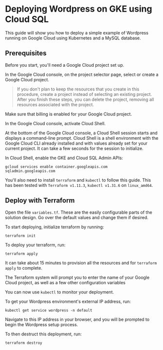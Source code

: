 # Deploying Wordpress on GKE using Cloud SQL

This guide will show you how to deploy a simple example of Wordpress running on
Google Cloud using Kubernetes and a MySQL database.

## Prerequisites

Before you start, you'll need a Google Cloud project set up.

In the Google Cloud console, on the project selector page, select or create a
Google Cloud project.

> If you don't plan to keep the resources that you create in this procedure,
> create a project instead of selecting an existing project. After you finish
> these steps, you can delete the project, removing all resources associated
> with the project.

Make sure that billing is enabled for your Google Cloud project.

In the Google Cloud console, activate Cloud Shell.

At the bottom of the Google Cloud console, a Cloud Shell session starts and
displays a command-line prompt. Cloud Shell is a shell environment with the
Google Cloud CLI already installed and with values already set for your current
project. It can take a few seconds for the session to initialize.

In Cloud Shell, enable the GKE and Cloud SQL Admin APIs:

```console
gcloud services enable container.googleapis.com sqladmin.googleapis.com
```

You'll also need to install `terraform` and `kubectl` to follow this guide. This
has been tested with `Terraform v1.11.3`, `kubectl v1.31.6` on `linux_amd64`.

## Deploy with Terraform

Open the file `variables.tf`. These are the easily configurable parts of the
solution design. Go over the default values and change them if desired.

To start deploying, initialize terraform by running:

```console
terraform init
```

To deploy your terraform, run:

```console
terraform apply
```

It can take about 15 minutes to provision all the resources and for `terraform
apply` to complete.

The Terraform system will prompt you to enter the name of your Google Cloud
project, as well as a few other configuration variables

You can now use `kubectl` to monitor your deployment.

To get your Wordpress environment's external IP address, run:

```console
kubectl get service wordpress -n default
```

Navigate to this IP address in your browser, and you will be prompted to begin
the Wordpress setup process.

To then destruct this deployment, run:

```console
terraform destroy
```
